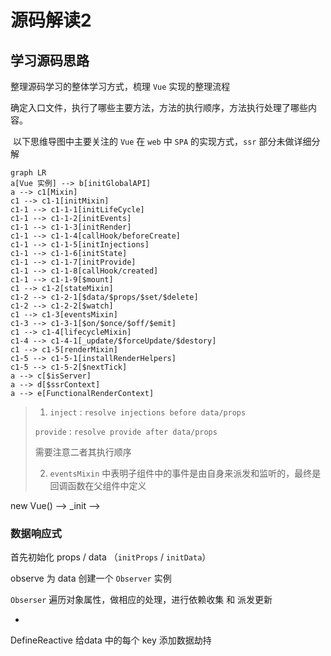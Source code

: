# 源码解读2

## 学习源码思路

整理源码学习的整体学习方式，梳理 `Vue` 实现的整理流程

确定入口文件，执行了哪些主要方法，方法的执行顺序，方法执行处理了哪些内容。

​	以下思维导图中主要关注的 `Vue` 在 `web` 中 `SPA` 的实现方式，`ssr` 部分未做详细分解

```mermaid
graph LR
a[Vue 实例] --> b[initGlobalAPI]
a --> c1[Mixin]
c1 --> c1-1[initMixin]
c1-1 --> c1-1-1[initLifeCycle]
c1-1 --> c1-1-2[initEvents]
c1-1 --> c1-1-3[initRender]
c1-1 --> c1-1-4[callHook/beforeCreate]
c1-1 --> c1-1-5[initInjections]
c1-1 --> c1-1-6[initState]
c1-1 --> c1-1-7[initProvide]
c1-1 --> c1-1-8[callHook/created]
c1-1 --> c1-1-9[$mount]
c1 --> c1-2[stateMixin]
c1-2 --> c1-2-1[$data/$props/$set/$delete]
c1-2 --> c1-2-2[$watch]
c1 --> c1-3[eventsMixin]
c1-3 --> c1-3-1[$on/$once/$off/$emit]
c1 --> c1-4[lifecycleMixin]
c1-4 --> c1-4-1[_update/$forceUpdate/$destory]
c1 --> c1-5[renderMixin]
c1-5 --> c1-5-1[installRenderHelpers]
c1-5 --> c1-5-2[$nextTick]
a --> c[$isServer]
a --> d[$ssrContext]
a --> e[FunctionalRenderContext]

```



> 1.  `inject` :  `resolve injections before data/props`  
>
>    `provide` :  `resolve provide after data/props` 
>
>    需要注意二者其执行顺序
>
> 2.  `eventsMixin`  中表明子组件中的事件是由自身来派发和监听的，最终是回调函数在父组件中定义



new Vue() -->  _init -->  



### 数据响应式

首先初始化 props / data （`initProps` / `initData`）

observe  为 data 创建一个 `Observer` 实例

`Obserser`  遍历对象属性，做相应的处理，进行依赖收集 和 派发更新

- 

DefineReactive 给data 中的每个 key 添加数据劫持



